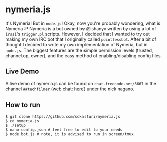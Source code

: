 nymeria.js
==========

It's Nymeria! But in `node.js`! Okay, now you're probably wondering, what is Nymeria :P Nymeria is a bot owned by @ishanyx written by using a lot of `irssi`'s `trigger.pl` scripts. However, I decided that I wanted to try out making my own IRC bot that I originally called `pointlessbot`. After a bit of thought I decided to write my own implementation of Nymeria, but in `node.js`. The biggest features are the simple permission levels (trusted, channel.op, owner), and the easy method of enabling/disabling config files.

Live Demo
---------

A live demo of nymeria.js can be found on `chat.freenode.net/6667` in the channel `##techfilmer` (web chat: [here](https://kiwiirc.com/client/irc.freenode.net/?nick=skasvisitor%7C?##techfilmer)) under the nick nagano.

How to run
----------
```
$ git clone https://github.com/sckasturi/nymeria.js
$ cd nymeria.js
$ ./setup
$ nano config.json # feel free to edit to your needs
$ node bot.js # note, it is advised to run in screen/tmux
```
